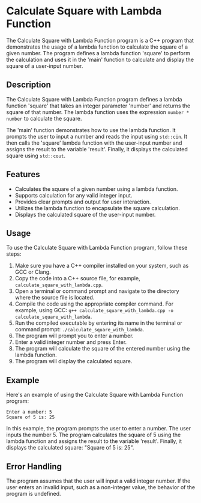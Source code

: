 # Calculate Square with Lambda Function

The Calculate Square with Lambda Function program is a C++ program that demonstrates the usage of a lambda function to calculate the square of a given number. The program defines a lambda function 'square' to perform the calculation and uses it in the 'main' function to calculate and display the square of a user-input number.

## Description

The Calculate Square with Lambda Function program defines a lambda function 'square' that takes an integer parameter 'number' and returns the square of that number. The lambda function uses the expression `number * number` to calculate the square.

The 'main' function demonstrates how to use the lambda function. It prompts the user to input a number and reads the input using `std::cin`. It then calls the 'square' lambda function with the user-input number and assigns the result to the variable 'result'. Finally, it displays the calculated square using `std::cout`.

## Features

- Calculates the square of a given number using a lambda function.
- Supports calculation for any valid integer input.
- Provides clear prompts and output for user interaction.
- Utilizes the lambda function to encapsulate the square calculation.
- Displays the calculated square of the user-input number.

## Usage

To use the Calculate Square with Lambda Function program, follow these steps:

1. Make sure you have a C++ compiler installed on your system, such as GCC or Clang.
2. Copy the code into a C++ source file, for example, `calculate_square_with_lambda.cpp`.
3. Open a terminal or command prompt and navigate to the directory where the source file is located.
4. Compile the code using the appropriate compiler command. For example, using GCC: `g++ calculate_square_with_lambda.cpp -o calculate_square_with_lambda`.
5. Run the compiled executable by entering its name in the terminal or command prompt: `./calculate_square_with_lambda`.
6. The program will prompt you to enter a number.
7. Enter a valid integer number and press Enter.
8. The program will calculate the square of the entered number using the lambda function.
9. The program will display the calculated square.

## Example

Here's an example of using the Calculate Square with Lambda Function program:

```
Enter a number: 5
Square of 5 is: 25
```

In this example, the program prompts the user to enter a number. The user inputs the number 5. The program calculates the square of 5 using the lambda function and assigns the result to the variable 'result'. Finally, it displays the calculated square: "Square of 5 is: 25".

## Error Handling

The program assumes that the user will input a valid integer number. If the user enters an invalid input, such as a non-integer value, the behavior of the program is undefined.